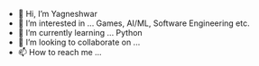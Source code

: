 - 👋 Hi, I’m Yagneshwar
- 👀 I’m interested in ... Games, AI/ML, Software Engineering etc.
- 🌱 I’m currently learning ... Python
- 💞️ I’m looking to collaborate on ...
- 📫 How to reach me ...

<!---
AatmaRama/AatmaRama is a ✨ special ✨ repository because its `README.md` (this file) appears on your GitHub profile.
You can click the Preview link to take a look at your changes.
--->
